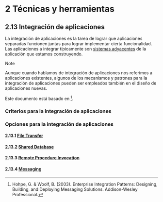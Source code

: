 # 2 Técnicas y herramientas

## 2.13 Integración de aplicaciones

La integración de aplicaciones es la tarea de lograr que aplicaciones separadas
funcionen juntas para lograr implementar cierta funcionalidad. Las aplicaciones
a integrar típicamente son [sistemas
adyacentes](/4_Conceptos/4_Sistema_adyacente.md) de la aplicación que estamos
construyendo.

> [!NOTE]
> Aunque cuando hablamos de integración de aplicaciones nos referimos a
> aplicaciones existentes, algunos de los mecanismos y patrones para la
> integración de aplicaciones pueden ser empleados también en el diseño de
> aplicaciones nuevas.

Este documento está basado en [^1].

### Criterios para la integración de aplicaciones

<!-- TODO: Completar esta sección sobre criterios para integración de
aplicaciones -->

### Opciones para la integración de aplicaciones

#### 2.13.1 [File Transfer](2_13_1_File_Transfer.md)

#### 2.13.2 [Shared Database](2_13_2_Shared_Database.md)

#### 2.13.3 [Remote Procedure Invocation](./2_13_3_Remote_Procedure_Invocation.md)

#### 2.13.4 [Messaging](2_13_4_Messaging.md)

<!-- cSpell:ignore Hohpe -->

[^1]: Hohpe, G. & Woolf, B. (2003). Enterprise Integration Patterns: Designing,
    Building, and Deploying Messaging Solutions. Addison-Wesley Professional.

<!-- IntegrationStylesIntro
File Transfer
Shared Database
Remote Procedure Invocation
Messaging
Request-Reply
CorrelationIdentifier
MessageExpiration
MessageEndpoint
MessagingGatway
TransactionalClient
PollingConsumer
EventDrivenConsumer
CompetingConsumers
MessageSelector
DurableSubscription
IdempotentReceiver
PointToPointChannel
Publish-Subscr. Channel
Guaranteed Delivery
Message Bus -->
